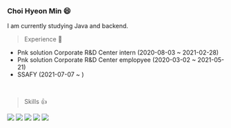 ### Choi Hyeon Min :smile:

I am currently studying Java and backend.

> Experience :page_facing_up:
- Pnk solution Corporate R&D Center intern (2020-08-03 ~ 2021-02-28)
- Pnk solution Corporate R&D Center emplopyee (2020-03-02 ~ 2021-05-21)
- SSAFY (2021-07-07 ~  )
<br>

> Skills :thumbsup:
<div align="left">
<img src="https://img.shields.io/badge/-Java-007396?style=flat&logo=Java"> <img src="https://img.shields.io/badge/-Unity-000000?style=flat&logo=Unity">
<img src="https://img.shields.io/badge/-Arduino-00979D?style=flat&logo=-Arduino"> <img src="https://img.shields.io/badge/-CSharp-000000?style=flat&logo=CSharp">
  <img src="https://img.shields.io/badge/-CSharp-000000?style=flat&logo=Spring">
</div> 










<!--
**hmhmchm/hmhmchm** is a ✨ _special_ ✨ repository because its `README.md` (this file) appears on your GitHub profile.

Here are some ideas to get you started:

- 🔭 I’m currently working on ...
- 🌱 I’m currently learning ...
- 👯 I’m looking to collaborate on ...
- 🤔 I’m looking for help with ...
- 💬 Ask me about ...
- 📫 How to reach me: ...
- 😄 Pronouns: ...
- ⚡ Fun fact: ...
--> 
